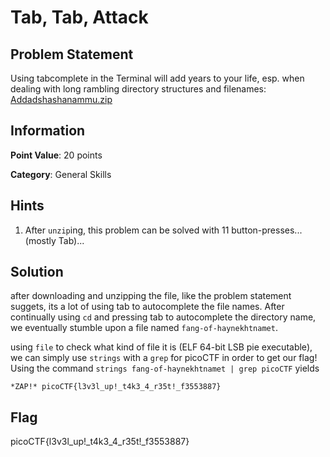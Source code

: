 # Tab, Tab, Attack

## Problem Statement

Using tabcomplete in the Terminal will add years to your life, esp. when dealing with long rambling directory structures and filenames: [Addadshashanammu.zip](./Addadshashanammu.zip)

## Information

**Point Value**: 20 points

**Category**: General Skills

## Hints

1. After `unzip`ing, this problem can be solved with 11 button-presses...(mostly Tab)...

## Solution

after downloading and unzipping the file, like the problem statement suggets, its a lot of using tab to autocomplete the file names. After continually using `cd` and pressing tab to autocomplete the directory name, we eventually stumble upon a file named `fang-of-haynekhtnamet`. 

using `file` to check what kind of file it is (ELF 64-bit LSB pie executable), we can simply use `strings` with a `grep` for picoCTF in order to get our flag! Using the command `strings fang-of-haynekhtnamet | grep picoCTF` yields 

```
*ZAP!* picoCTF{l3v3l_up!_t4k3_4_r35t!_f3553887}
```

## Flag

picoCTF{l3v3l_up!_t4k3_4_r35t!_f3553887}